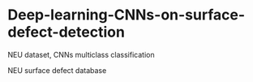 # Deep-learning-CNNs-on-surface-defect-detection
NEU dataset, CNNs multiclass classification

NEU surface defect database
